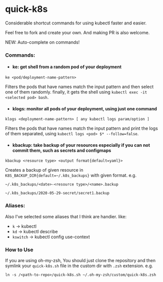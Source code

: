# quick-k8s
Considerable shortcut commands for using kubectl faster and easier.

Feel free to fork and create your own. And making PR is also welcome.

NEW: Auto-complete on commands!

### Commands:

- #### ke: get shell from a random pod of your deployment
```ke <pod/deployment-name-pattern>```

Filters the pods that have names match the input pattern and then select one of them randomly. finally, it gets the shell using ```kubectl exec -it <selected pod> bash```.

- #### klogs: monitor all pods of your deployment, using just one command
```klogs <deployment-name-pattern> [ any kubectl logs param/option ]```

Filters the pods that have names match the input pattern and print the logs of them separated, using ```kubectl logs <pod> $* --follow=false```.

- #### kbackup: take backup of your resources especially if you can not commit them, such as secrets and configmaps
```kbackup <resource type> <output format{default=yaml}>```

Creates a backup of given resource in ```K8S_BACKUP_DIR{default=~/.k8s_backups}``` with given format. e.g.

```~/.k8s_backups/<date>-<resource type>/<name>.backup```

```~/.k8s_backups/2020-05-29-secret/secret1.backup```   

### Aliases:
Also I've selected some aliases that I think are handier. like:
- ```k``` -> kubectl
- ```kd``` -> kubectl describe
- ```kswitch``` -> kubectl config use-context

### How to Use
If you are using oh-my-zsh, You should just clone the repository and then symlink your ```quick-k8s.sh``` file in the custom dir with ```.zsh``` extension. e.g.

```
ln -s /<path-to-repo>/quick-k8s.sh ~/.oh-my-zsh/custom/quick-k8s.zsh
```
